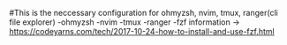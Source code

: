 #This is the neccessary configuration for ohmyzsh, nvim, tmux, ranger(cli file explorer)
  -ohmyzsh
  -nvim
  -tmux
  -ranger
  -fzf 
    information -> https://codeyarns.com/tech/2017-10-24-how-to-install-and-use-fzf.html
    

